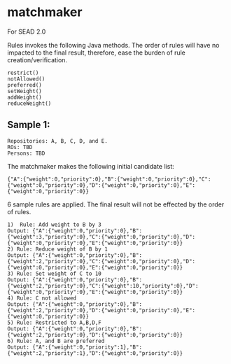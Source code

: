 # matchmaker
For SEAD 2.0

Rules invokes the following Java methods. The order of rules will have no impacted to the final result, therefore, ease the burden of rule creation/verification.
~~~
restrict()
notAllowed()
preferred()
setWeight()
addWeight()
reduceWeight()
~~~

## Sample 1:
~~~
Repositories: A, B, C, D, and E.
ROs: TBD
Persons: TBD
~~~
The matchmaker makes the following initial candidate list:
~~~
{"A":{"weight":0,"priority":0},"B":{"weight":0,"priority":0},"C":{"weight":0,"priority":0},"D":{"weight":0,"priority":0},"E":{"weight":0,"priority":0}}
~~~
6 sample rules are applied. The final result will not be effected by the order of rules.
~~~
1)	Rule: Add weight to B by 3
Output: {"A":{"weight":0,"priority":0},"B":{"weight":3,"priority":0},"C":{"weight":0,"priority":0},"D":{"weight":0,"priority":0},"E":{"weight":0,"priority":0}}
2) Rule: Reduce weight of B by 1
Output: {"A":{"weight":0,"priority":0},"B":{"weight":2,"priority":0},"C":{"weight":0,"priority":0},"D":{"weight":0,"priority":0},"E":{"weight":0,"priority":0}}
3) Rule: Set weight of C to 10
Output: {"A":{"weight":0,"priority":0},"B":{"weight":2,"priority":0},"C":{"weight":10,"priority":0},"D":{"weight":0,"priority":0},"E":{"weight":0,"priority":0}}
4) Rule: C not allowed
Output: {"A":{"weight":0,"priority":0},"B":{"weight":2,"priority":0},"D":{"weight":0,"priority":0},"E":{"weight":0,"priority":0}}
5) Rule: Restricted to A,B,D,F 
Output: {"A":{"weight":0,"priority":0},"B":{"weight":2,"priority":0},"D":{"weight":0,"priority":0}}
6) Rule: A, and B are preferred 
Output: {"A":{"weight":0,"priority":1},"B":{"weight":2,"priority":1},"D":{"weight":0,"priority":0}}

~~~